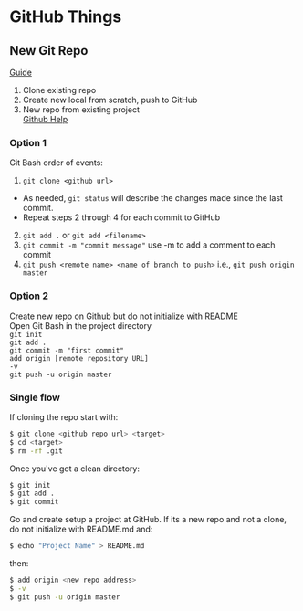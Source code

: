 # GitHub Things

## New Git Repo  

[Guide](http://kbroman.org/github_tutorial/pages/init.html)  

1. Clone existing repo  
2. Create new local from scratch, push to GitHub  
3. New repo from existing project  
[Github Help](https://help.github.com/articles/adding-an-existing-project-to-github-using-the-command-line/)  

### Option 1

Git Bash order of events:

1. `git clone <github url>`

- As needed, `git status` will describe the changes made since the last commit.
- Repeat steps 2 through 4 for each commit to GitHub

2. `git add .` or `git add <filename>`
3. `git commit -m "commit message"` use -m to add a comment to each commit
4. `git push <remote name> <name of branch to push>` i.e., `git push origin master`

### Option 2

Create new repo on Github but do not initialize with README  
Open Git Bash in the project directory  
`git init`  
`git add .`  
`git commit -m "first commit"`  
`add origin [remote repository URL]`  
`-v`  
`git push -u origin master`  

### Single flow

If cloning the repo start with:  

```bash
$ git clone <github repo url> <target>
$ cd <target>
$ rm -rf .git
```

Once you've got a clean directory:

```bash
$ git init
$ git add .
$ git commit
```

Go and create setup a project at GitHub. If its a new repo and not a clone, do not initialize with README.md and:

```bash
$ echo "Project Name" > README.md
```

then:

```bash
$ add origin <new repo address>
$ -v
$ git push -u origin master
```
